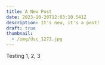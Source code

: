 ```yaml
---
title: A New Post
date: 2023-10-20T12:03:10.541Z
description: It's new, it's a post!
draft: true
thumbnail:
  - /img/dsc_1272.jpg
---
```

Testing 1, 2, 3